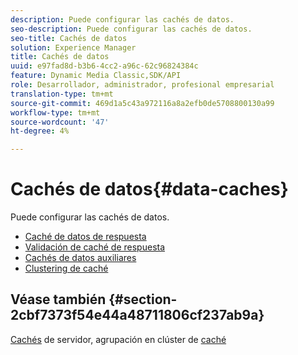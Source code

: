 ```yaml
---
description: Puede configurar las cachés de datos.
seo-description: Puede configurar las cachés de datos.
seo-title: Cachés de datos
solution: Experience Manager
title: Cachés de datos
uuid: e97fad8d-b3b6-4cc2-a96c-62c96824384c
feature: Dynamic Media Classic,SDK/API
role: Desarrollador, administrador, profesional empresarial
translation-type: tm+mt
source-git-commit: 469d1a5c43a972116a8a2efb0de5708800130a99
workflow-type: tm+mt
source-wordcount: '47'
ht-degree: 4%

---
```



# Cachés de datos{#data-caches}

Puede configurar las cachés de datos.

+ [Caché de datos de respuesta](c-response-data-cache.md)
+ [Validación de caché de respuesta](c-response-cache-validation.md)
+ [Cachés de datos auxiliares](c-auxiliary-data-caches.md)
+ [Clustering de caché](c-cache-clustering.md)

## Véase también {#section-2cbf7373f54e44a48711806cf237ab9a}

[Cachés](../../../../is-api/image-serving-api-ref/c-configuration-and-administration/c-server-settings/r-server-caches.md#reference-f6c7f73ea10f4c3ca93acd79a856e00e) de servidor, agrupación en clúster de  [caché](../../../../is-api/image-serving-api-ref/c-configuration-and-administration/c-server-settings/r-cache-clustering.md#reference-a24c6b99da174203947788844626b951)
